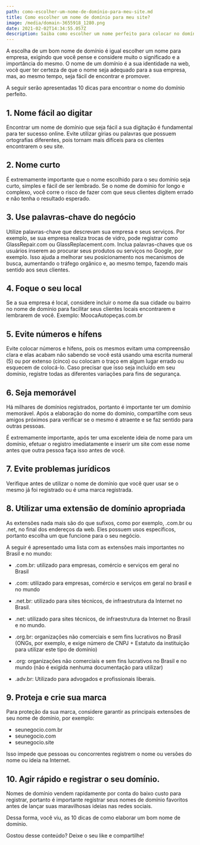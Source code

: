 ```yaml
---
path: como-escolher-um-nome-de-domínio-para-meu-site.md
title: Como escolher um nome de domínio para meu site?
image: /media/domain-3655918_1280.png
date: 2021-02-02T14:34:55.057Z
description: Saiba como escolher um nome perfeito para colocar no domínio do seu site
---
```

A escolha de um bom nome de domínio é igual escolher um nome para empresa, exigindo que você pense e considere muito o significado e a importância do mesmo. O nome de um domínio é a sua identidade na web, você quer ter certeza de que o nome seja adequado para a sua empresa, mas, ao mesmo tempo, seja fácil de encontrar e promover.

A seguir serão apresentadas 10 dicas para encontrar o nome do domínio perfeito.

## 1. Nome fácil ao digitar

Encontrar um nome de domínio que seja fácil a sua digitação é fundamental para ter sucesso online. Evite utilizar gírias ou palavras que possuem ortografias diferentes, pois tornam mais difíceis para os clientes encontrarem o seu site.

## 2. Nome curto

É extremamente importante que o nome escolhido para o seu domínio seja curto, simples e fácil de ser lembrado. Se o nome de domínio for longo e complexo, você corre o risco de fazer com que seus clientes digitem errado e não tenha o resultado esperado.

## 3. Use palavras-chave do negócio

Utilize palavras-chave que descrevam sua empresa e seus serviços. Por exemplo, se sua empresa realiza trocas de vidro, pode registrar como GlassRepair.com ou GlassReplacement.com. Inclua palavras-chaves que os usuários inserem ao procurar seus produtos ou serviços no Google, por exemplo. Isso ajuda a melhorar seu posicionamento nos mecanismos de busca, aumentando o tráfego orgânico e, ao mesmo tempo, fazendo mais sentido aos seus clientes.

## 4. Foque o seu local

Se a sua empresa é local, considere incluir o nome da sua cidade ou bairro no nome de domínio para facilitar seus clientes locais encontrarem e lembrarem de você. Exemplo: MoocaAutopeças.com.br

## 5. Evite números e hífens

Evite colocar números e hifens, pois os mesmos evitam uma compreensão clara e elas acabam não sabendo se você está usando uma escrita numeral (5) ou por extenso (cinco) ou colocam o traço em algum lugar errado ou esquecem de colocá-lo. Caso precisar que isso seja incluído em seu domínio, registre todas as diferentes variações para fins de segurança.

## 6. Seja memorável

Há milhares de domínios registrados, portanto é importante ter um domínio memorável. Após a elaboração do nome do domínio, compartilhe com seus amigos próximos para verificar se o mesmo é atraente e se faz sentido para outras pessoas.

É extremamente importante, após ter uma excelente ideia de nome para um domínio, efetuar o registro imediatamente e inserir um site com esse nome antes que outra pessoa faça isso antes de você.

## 7. Evite problemas jurídicos

Verifique antes de utilizar o nome de domínio que você quer usar se o mesmo já foi registrado ou é uma marca registrada.

## 8. Utilizar uma extensão de domínio apropriada

As extensões nada mais são do que sufixos, como por exemplo, .com.br ou .net, no final dos endereços da web. Eles possuem usos específicos, portanto escolha um que funcione para o seu negócio.

A seguir é apresentado uma lista com as extensões mais importantes no Brasil e no mundo:

* .com.br: utilizado para empresas, comércio e serviços em geral no Brasil

* .com: utilizado para empresas, comércio e serviços em geral no brasil e no mundo

* .net.br: utilizado para sites técnicos, de infraestrutura da Internet no Brasil.

* .net: utilizado para sites técnicos, de infraestrutura da Internet no Brasil e no mundo.

* .org.br: organizações não comerciais e sem fins lucrativos no Brasil (ONGs, por exemplo, e exige número de CNPJ + Estatuto da instituição para utilizar este tipo de domínio)

* .org: organizações não comerciais e sem fins lucrativos no Brasil e no mundo (não é exigida nenhuma documentação para utilizar)

* .adv.br: Utilizado para advogados e profissionais liberais.

## 9. Proteja e crie sua marca

Para proteção da sua marca, considere garantir as principais extensões de seu nome de domínio, por exemplo:

* seunegocio.com.br
* seunegocio.com
* seunegocio.site

Isso impede que pessoas ou concorrentes registrem o nome ou versões do nome ou ideia na Internet.

## 10. Agir rápido e registrar o seu domínio.

Nomes de domínio vendem rapidamente por conta do baixo custo para registrar, portanto é importante registrar seus nomes de domínio favoritos antes de lançar suas maravilhosas ideias nas redes sociais.

Dessa forma, você viu, as 10 dicas de como elaborar um bom nome de domínio.

Gostou desse conteúdo? Deixe o seu like e compartilhe!